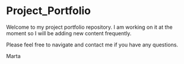 # Project_Portfolio

Welcome to my project portfolio repository. I am working on it at the moment so I will be adding new content frequently. 

Please feel free to navigate and contact me if you have any questions. 

Marta
